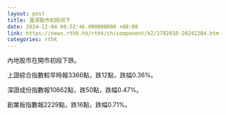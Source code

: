 ```yaml
---
layout: post
title: 滬深股市初段向下
date: 2024-12-04 09:52:46.000000000 +08:00
link: https://news.rthk.hk/rthk/ch/component/k2/1782010-20241204.htm
categories: rthk
---
```


內地股市在開市初段下跌。

上證綜合指數較早時報3366點，跌12點，跌幅0.36%。

深證成份指數報10662點，跌50點，跌幅0.47%。

創業板指數報2229點，跌16點，跌幅0.71%。
